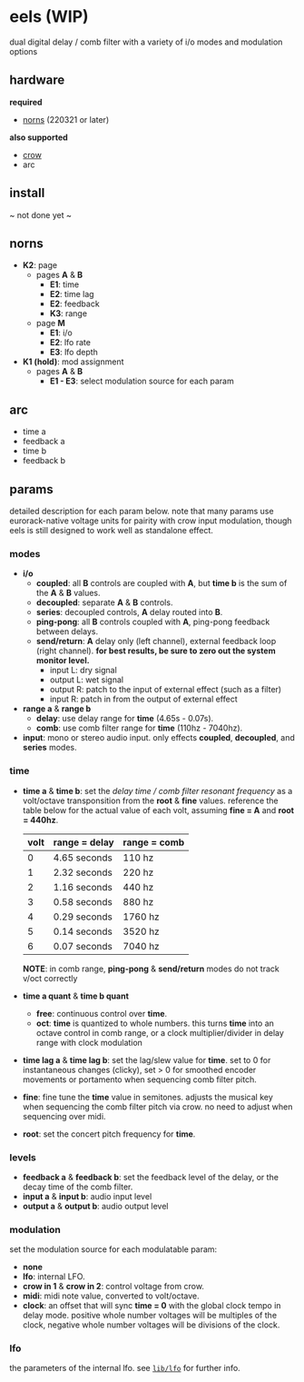 # eels (WIP)

dual digital delay / comb filter with a variety of i/o modes and modulation options

## hardware

**required**

- [norns](https://github.com/p3r7/awesome-monome-norns) (220321 or later)

**also supported**

- [crow](https://monome.org/docs/crow/)
- arc

## install

~ not done yet ~

## norns

- **K2**: page
    - pages **A** & **B**
        - **E1**: time
        - **E2**: time lag
        - **E2**: feedback
        - **K3**: range
    - page **M**
        - **E1**: i/o
        - **E2**: lfo rate
        - **E3**: lfo depth
- **K1 (hold)**: mod assignment
    - pages **A** & **B**
        - **E1 - E3**: select modulation source for each param
    
## arc

- time a
- feedback a
- time b
- feedback b

## params

detailed description for each param below. note that many params use eurorack-native voltage units for pairity with crow input modulation, though eels is still designed to work well as standalone effect.

### modes

- **i/o**
    - **coupled**: all **B** controls are coupled with **A**, but **time b** is the sum of the **A** & **B** values.
    - **decoupled**: separate **A** & **B** controls.
    - **series**: decoupled controls, **A** delay routed into **B**.
    - **ping-pong**: all **B** controls coupled with **A**, ping-pong feedback between delays.
    - **send/return**: **A** delay only (left channel), external feedback loop (right channel). **for best results, be sure to zero out the system monitor level.**
        - input L: dry signal
        - output L: wet signal
        - output R: patch to the input of external effect (such as a filter)
        - input R: patch in from the output of external effect
- **range a** & **range b**
    - **delay**: use delay range for **time** (4.65s - 0.07s).
    - **comb**: use comb filter range for **time** (110hz - 7040hz).
- **input**: mono or stereo audio input. only effects **coupled**, **decoupled**, and **series** modes.

### time

- **time a** & **time b**: set the _delay time / comb filter resonant frequency_ as a volt/octave transponsition from the **root** & **fine** values. reference the table below for the actual value of each volt, assuming **fine = A** and **root = 440hz**.

    | volt   | **range = delay**   | **range = comb** |
    | ------ | ------------------- | -----------    |
    | 0      | 4.65 seconds        | 110 hz         |
    | 1      | 2.32 seconds        | 220 hz         |
    | 2      | 1.16 seconds        | 440 hz         |
    | 3      | 0.58 seconds        | 880 hz         |
    | 4      | 0.29 seconds        | 1760 hz        |
    | 5      | 0.14 seconds        | 3520 hz        |
    | 6      | 0.07 seconds        | 7040 hz        |
    
    **NOTE**: in comb range, **ping-pong** & **send/return** modes do not track v/oct correctly
    
- **time a quant** & **time b quant**
    - **free**: continuous control over **time**.
    - **oct**: **time** is quantized to whole numbers. this turns **time** into an octave control in comb range, or a clock multiplier/divider in delay range with clock modulation
- **time lag a** & **time lag b**: set the lag/slew value for **time**. set to 0 for instantaneous changes (clicky), set > 0 for smoothed encoder movements or portamento when sequencing comb filter pitch.
- **fine**: fine tune the **time** value in semitones. adjusts the musical key when sequencing the comb filter pitch via crow. no need to adjust when sequencing over midi.
- **root**: set the concert pitch frequency for **time**.

### levels

- **feedback a** & **feedback b**: set the feedback level of the delay, or the decay time of the comb filter.
- **input a** & **input b**: audio input level
- **output a** & **output b**: audio output level

### modulation

set the modulation source for each modulatable param:

- **none**
- **lfo**: internal LFO.
- **crow in 1** & **crow in 2**: control voltage from crow.
- **midi**: midi note value, converted to volt/octave.
- **clock**: an offset that will sync **time = 0** with the global clock tempo in delay mode. positive whole number voltages will be multiples of the clock, negative whole number voltages will be divisions of the clock.

### lfo

the parameters of the internal lfo. see [`lib/lfo`](https://monome.org/docs/norns/reference/lib/lfo#lfo-attributes--defaults) for further info.
